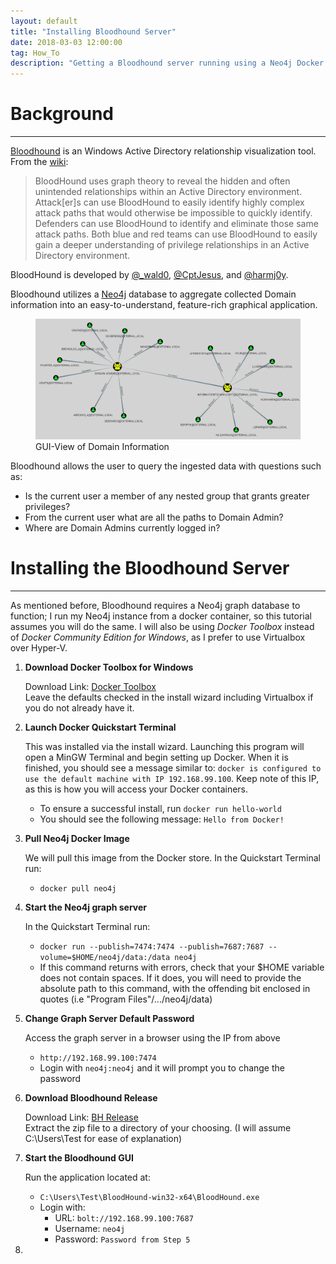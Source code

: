 ```yaml
---
layout: default
title: "Installing Bloodhound Server"
date: 2018-03-03 12:00:00
tag: How_To
description: "Getting a Bloodhound server running using a Neo4j Docker image"
---
```


# Background

___

[Bloodhound](https://github.com/BloodHoundAD/Bloodhound) is an Windows Active Directory relationship visualization tool. From the [wiki](https://github.com/BloodHoundAD/Bloodhound/wiki):

> BloodHound uses graph theory to reveal the hidden and often unintended relationships within an Active Directory environment. Attack[er]s can use BloodHound to easily identify highly complex attack paths that would otherwise be impossible to quickly identify. Defenders can use BloodHound to identify and eliminate those same attack paths. Both blue and red teams can use BloodHound to easily gain a deeper understanding of privilege relationships in an Active Directory environment.

BloodHound is developed by [@\_wald0](https://twitter.com/_wald0), [@CptJesus](https://twitter.com/CptJesus), and [@harmj0y](https://twitter.com/harmj0y).

Bloodhound utilizes a [Neo4j](https://neo4j.com/) database to aggregate collected Domain information into an easy-to-understand, feature-rich graphical application. 

<figure>
	<img src="/images/installbloodhound/gui.png" alt="bloodhound-gui-view"/>
	<figcaption>GUI-View of Domain Information</figcaption>
</figure>

Bloodhound allows the user to query the ingested data with questions such as:
- Is the current user a member of any nested group that grants greater privileges?
- From the current user what are all the paths to Domain Admin?
- Where are Domain Admins currently logged in?

# Installing the Bloodhound Server

___

As mentioned before, Bloodhound requires a Neo4j graph database to function; I run my Neo4j instance from a docker container, so this tutorial assumes you will do the same. I will also be using *Docker Toolbox* instead of *Docker Community Edition for Windows*, as I prefer to use Virtualbox over Hyper-V.

1. **Download Docker Toolbox for Windows**

   Download Link: [Docker Toolbox](https://download.docker.com/win/stable/DockerToolbox.exe)  
   Leave the defaults checked in the install wizard including Virtualbox if you do not already have it.

2. **Launch Docker Quickstart Terminal**
   
   This was installed via the install wizard. Launching this program will open a MinGW Terminal and begin setting up Docker. When it is finished, you should see a message similar to: `docker is configured to use the default machine with IP 192.168.99.100`. Keep note of this IP, as this is how you will access your Docker containers.  
   - To ensure a successful install, run `docker run hello-world`
   - You should see the following message: `Hello from Docker!`  

3. **Pull Neo4j Docker Image**
   
   We will pull this image from the Docker store. In the Quickstart Terminal run:  
   - `docker pull neo4j`

4. **Start the Neo4j graph server**
   
   In the Quickstart Terminal run:  
   - `docker run --publish=7474:7474 --publish=7687:7687 --volume=$HOME/neo4j/data:/data neo4j`
   - If this command returns with errors, check that your $HOME variable does not contain spaces. If it does, you will need to provide the absolute path to this command, with the offending bit enclosed in quotes (i.e "Program Files"/.../neo4j/data)

5. **Change Graph Server Default Password**

   Access the graph server in a browser using the IP from above  
   - `http://192.168.99.100:7474`
   - Login with `neo4j:neo4j` and it will prompt you to change the password

6. **Download Bloodhound Release**

   Download Link: [BH Release](https://github.com/BloodHoundAD/BloodHound/releases)  
   Extract the zip file to a directory of your choosing. (I will assume C:\Users\Test for ease of explanation)

7. **Start the Bloodhound GUI**

   Run the application located at:  
   - `C:\Users\Test\BloodHound-win32-x64\BloodHound.exe`
   - Login with:
     - URL: `bolt://192.168.99.100:7687`
     - Username: `neo4j`
     - Password: `Password from Step 5`

8.
   


